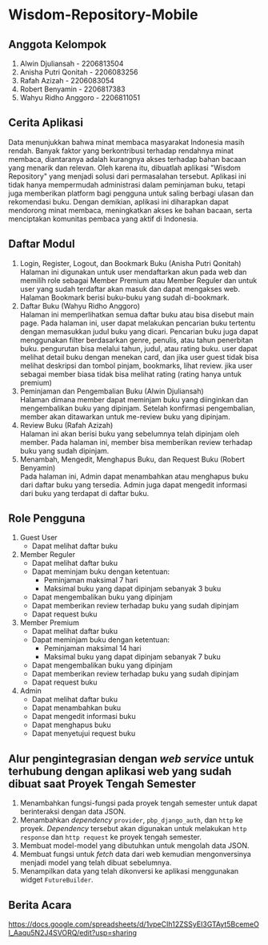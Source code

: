 # Wisdom-Repository-Mobile

## Anggota Kelompok

1. Alwin Djuliansah - 2206813504
2. Anisha Putri Qonitah - 2206083256
3. Rafah Azizah - 2206083054
4. Robert Benyamin - 2206817383
5. Wahyu Ridho Anggoro - 2206811051

## Cerita Aplikasi

Data menunjukkan bahwa minat membaca masyarakat Indonesia masih rendah. Banyak faktor yang berkontribusi terhadap rendahnya minat membaca, diantaranya adalah kurangnya akses terhadap bahan bacaan yang menarik dan relevan. Oleh karena itu, dibuatlah aplikasi "Wisdom Repository" yang menjadi solusi dari permasalahan tersebut. Aplikasi ini tidak hanya mempermudah administrasi dalam peminjaman buku, tetapi juga memberikan platform bagi pengguna untuk saling berbagi ulasan dan rekomendasi buku. Dengan demikian, aplikasi ini diharapkan dapat mendorong minat membaca, meningkatkan akses ke bahan bacaan, serta menciptakan komunitas pembaca yang aktif di Indonesia.

## Daftar Modul

1. Login, Register, Logout, dan Bookmark Buku (Anisha Putri Qonitah)  
   Halaman ini digunakan untuk user mendaftarkan akun pada web dan memilih role sebagai Member Premium atau Member Reguler dan untuk user yang sudah terdaftar akan masuk dan dapat mengakses web. Halaman Bookmark berisi buku-buku yang sudah di-bookmark.
2. Daftar Buku (Wahyu Ridho Anggoro)  
   Halaman ini memperlihatkan semua daftar buku atau bisa disebut main page. Pada halaman ini, user dapat melakukan pencarian buku tertentu dengan memasukkan judul buku yang dicari. Pencarian buku juga dapat menggunakan filter berdasarkan genre, penulis, atau tahun penerbitan buku. pengurutan bisa melalui tahun, judul, atau rating buku. user dapat melihat detail buku dengan menekan card, dan jika user guest tidak bisa melihat deskripsi dan tombol pinjam, bookmarks, lihat review. jika user sebagai member biasa tidak bisa melihat rating (rating hanya untuk premium)
3. Peminjaman dan Pengembalian Buku (Alwin Djuliansah)  
   Halaman dimana member dapat meminjam buku yang diinginkan dan mengembalikan buku yang dipinjam. Setelah konfirmasi pengembalian, member akan ditawarkan untuk me-review buku yang dipinjam.
4. Review Buku (Rafah Azizah)  
   Halaman ini akan berisi buku yang sebelumnya telah dipinjam oleh member. Pada halaman ini, member bisa memberikan review terhadap buku yang sudah dipinjam.
5. Menambah, Mengedit, Menghapus Buku, dan Request Buku (Robert Benyamin)  
   Pada halaman ini, Admin dapat menambahkan atau menghapus buku dari daftar buku yang tersedia. Admin juga dapat mengedit informasi dari buku yang terdapat di daftar buku.

## Role Pengguna

1. Guest User
    - Dapat melihat daftar buku
2. Member Reguler
    - Dapat melihat daftar buku
    - Dapat meminjam buku dengan ketentuan:
        - Peminjaman maksimal 7 hari
        - Maksimal buku yang dapat dipinjam sebanyak 3 buku
    - Dapat mengembalikan buku yang dipinjam
    - Dapat memberikan review terhadap buku yang sudah dipinjam
    - Dapat request buku
3. Member Premium
    - Dapat melihat daftar buku
    - Dapat meminjam buku dengan ketentuan:
        - Peminjaman maksimal 14 hari
        - Maksimal buku yang dapat dipinjam sebanyak 7 buku
    - Dapat mengembalikan buku yang dipinjam
    - Dapat memberikan review terhadap buku yang sudah dipinjam
    - Dapat request buku
4. Admin
    - Dapat melihat daftar buku
    - Dapat menambahkan buku
    - Dapat mengedit informasi buku
    - Dapat menghapus buku
    - Dapat menyetujui request buku

## Alur pengintegrasian dengan *web service* untuk terhubung dengan aplikasi web yang sudah dibuat saat Proyek Tengah Semester

1. Menambahkan fungsi-fungsi pada proyek tengah semester untuk dapat berinteraksi dengan data JSON.
2. Menambahkan *dependency* `provider`, `pbp_django_auth`, dan `http` ke proyek. *Dependency* tersebut akan digunakan untuk melakukan `http response` dan `http request` ke proyek tengah semester.
3. Membuat model-model yang dibutuhkan untuk mengolah data JSON.
4. Membuat fungsi untuk *fetch* data dari web kemudian mengonversinya menjadi model yang telah dibuat sebelumnya.
5. Menampilkan data yang telah dikonversi ke aplikasi menggunakan widget `FutureBuilder`.

## Berita Acara

https://docs.google.com/spreadsheets/d/1vpeCIh12ZSSyEI3GTAyt5BcemeOI_Aaqu5N2J4SVORQ/edit?usp=sharing
